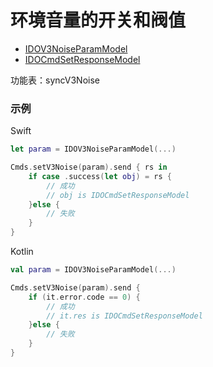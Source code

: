 # 环境音量的开关和阀值
* [IDOV3NoiseParamModel](../model/IDOV3NoiseParamModel.md)
* [IDOCmdSetResponseModel](../model/IDOCmdSetResponseModel.md)

功能表：syncV3Noise

### 示例

Swift
```swift
let param = IDOV3NoiseParamModel(...)

Cmds.setV3Noise(param).send { rs in
    if case .success(let obj) = rs {
        // 成功
        // obj is IDOCmdSetResponseModel
    }else {
        // 失败
    }
}
```

Kotlin
```kotlin
val param = IDOV3NoiseParamModel(...)

Cmds.setV3Noise(param).send {
    if (it.error.code == 0) {
        // 成功
        // it.res is IDOCmdSetResponseModel
    }else {
        // 失败
    }
}
```
